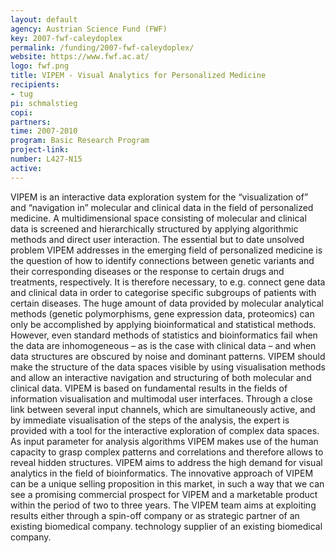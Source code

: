 ```yaml
---
layout: default
agency: Austrian Science Fund (FWF)
key: 2007-fwf-caleydoplex
permalink: /funding/2007-fwf-caleydoplex/
website: https://www.fwf.ac.at/
logo: fwf.png
title: VIPEM - Visual Analytics for Personalized Medicine
recipients:
- tug
pi: schmalstieg
copi:
partners:
time: 2007-2010
program: Basic Research Program
project-link: 
number: L427-N15
active: 
---
```


VIPEM is an interactive data exploration system for the “visualization of” and “navigation in” molecular and clinical data in the field of personalized medicine. A multidimensional space consisting of molecular and clinical data is screened and hierarchically structured by applying algorithmic methods and direct user interaction. The essential but to date unsolved problem VIPEM addresses in the emerging field of personalized medicine is the question of how to identify connections between genetic variants and their corresponding diseases or the response to certain drugs and treatments, respectively. It is therefore necessary, to e.g. connect gene data and clinical data in order to categorise specific subgroups of patients with certain diseases. The huge amount of data provided by molecular analytical methods (genetic polymorphisms, gene expression data, proteomics) can only be accomplished by applying bioinformatical and statistical methods. However, even standard methods of statistics and bioinformatics fail when the data are inhomogeneous – as is the case with clinical data – and when data structures are obscured by noise and dominant patterns. VIPEM should make the structure of the data spaces visible by using visualisation methods and allow an interactive navigation and structuring of both molecular and clinical data. VIPEM is based on fundamental results in the fields of information visualisation and multimodal user interfaces. Through a close link between several input channels, which are simultaneously active, and by immediate visualisation of the steps of the analysis, the expert is provided with a tool for the interactive exploration of complex data spaces. As input parameter for analysis algorithms VIPEM makes use of the human capacity to grasp complex patterns and correlations and therefore allows to reveal hidden structures. VIPEM aims to address the high demand for visual analytics in the field of bioinformatics. The innovative approach of VIPEM can be a unique selling proposition in this market, in such a way that we can see a promising commercial prospect for VIPEM and a marketable product within the period of two to three years. The VIPEM team aims at exploiting results either through a spin-off company or as strategic partner of an existing biomedical company. technology supplier of an existing biomedical company. 